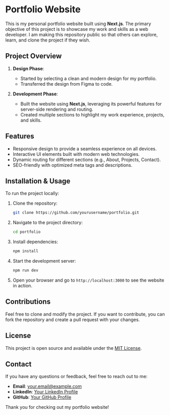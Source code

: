 # Portfolio Website

This is my personal portfolio website built using **Next.js**. The primary objective of this project is to showcase my work and skills as a web developer. I am making this repository public so that others can explore, learn, and clone the project if they wish.

## Project Overview

1. **Design Phase**:
   - Started by selecting a clean and modern design for my portfolio.
   - Transferred the design from Figma to code.

2. **Development Phase**:
   - Built the website using **Next.js**, leveraging its powerful features for server-side rendering and routing.
   - Created multiple sections to highlight my work experience, projects, and skills.

## Features

- Responsive design to provide a seamless experience on all devices.
- Interactive UI elements built with modern web technologies.
- Dynamic routing for different sections (e.g., About, Projects, Contact).
- SEO-friendly with optimized meta tags and descriptions.

## Installation & Usage

To run the project locally:

1. Clone the repository:
   ```bash
   git clone https://github.com/yourusername/portfolio.git
   ```
2. Navigate to the project directory:
   ```bash
   cd portfolio
   ```
3. Install dependencies:
   ```bash
   npm install
   ```
4. Start the development server:
   ```bash
   npm run dev
   ```
5. Open your browser and go to `http://localhost:3000` to see the website in action.

## Contributions

Feel free to clone and modify the project. If you want to contribute, you can fork the repository and create a pull request with your changes.

## License

This project is open source and available under the [MIT License](LICENSE).

## Contact

If you have any questions or feedback, feel free to reach out to me:

- **Email**: your.email@example.com
- **LinkedIn**: [Your LinkedIn Profile](https://linkedin.com/in/yourprofile)
- **GitHub**: [Your GitHub Profile](https://github.com/yourusername)

Thank you for checking out my portfolio website!


